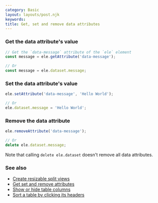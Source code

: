 ```yaml
---
category: Basic
layout: layouts/post.njk
keywords:
title: Get, set and remove data attributes
---
```


### Get the data attribute's value

```js
// Get the `data-message` attribute of the `ele` element
const message = ele.getAttribute('data-message');

// Or
const message = ele.dataset.message;
```

### Set the data attribute's value

```js
ele.setAttribute('data-message', 'Hello World');

// Or
ele.dataset.message = 'Hello World';
```

### Remove the data attribute

```js
ele.removeAttribute('data-message');

// Or
delete ele.dataset.message;
```

Note that calling `delete ele.dataset` doesn't remove all data attributes.

### See also

-   [Create resizable split views](/create-resizable-split-views)
-   [Get set and remove attributes](/get-set-and-remove-attributes)
-   [Show or hide table columns](/show-or-hide-table-columns)
-   [Sort a table by clicking its headers](/sort-a-table-by-clicking-its-headers)
